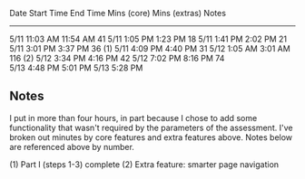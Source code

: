 Date    Start Time  	End Time    Mins (core)  Mins (extras)   Notes
----    ----------    --------    -----------  -------------   ---------------
5/11    11:03 AM      11:54 AM    41
5/11    1:05 PM       1:23 PM     18
5/11    1:41 PM       2:02 PM     21
5/11    3:01 PM       3:37 PM     36                           (1)
5/11    4:09 PM       4:40 PM     31
5/12    1:05 AM       3:01 AM                  116             (2)
5/12    3:34 PM       4:16 PM     42
5/12    7:02 PM       8:16 PM     74                           
5/13    4:48 PM       5:01 PM
5/13    5:28 PM       

Notes
-----
I put in more than four hours, in part because I chose to add some functionality that wasn't required by the parameters of the assessment. I've broken out minutes by core features and extra features above. Notes below are referenced above by number.

(1) Part I (steps 1-3) complete
(2) Extra feature: smarter page navigation
